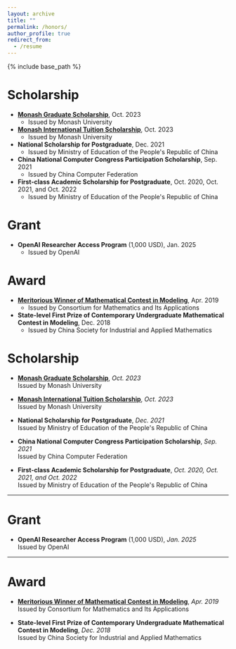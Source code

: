 ```yaml
---
layout: archive
title: ""
permalink: /honors/
author_profile: true
redirect_from:
  - /resume
---
```


{% include base_path %}

# Scholarship

* [**Monash Graduate Scholarship**](https://www.monash.edu/study/fees-scholarships/scholarships/find-a-scholarship/monash-graduate-scholarship-mgs), Oct. 2023
  * Issued by Monash University
* [**Monash International Tuition Scholarship**](https://www.monash.edu/study/fees-scholarships/scholarships/find-a-scholarship/international-tuition-scholarship), Oct. 2023
  * Issued by Monash University
* **National Scholarship for Postgraduate**, Dec. 2021
  * Issued by Ministry of Education of the People's Republic of China
* **China National Computer Congress Participation Scholarship**, Sep. 2021
  * Issued by China Computer Federation
* **First-class Academic Scholarship for Postgraduate**, Oct. 2020, Oct. 2021, and Oct. 2022
  * Issued by Ministry of Education of the People's Republic of China


# Grant

* **OpenAI Researcher Access Program** (1,000 USD), Jan. 2025
  * Issued by OpenAI


# Award

* [**Meritorious Winner of Mathematical Contest in Modeling**](https://www.comap-math.org/mcm/2019Certs/1903649.pdf), Apr. 2019
  * Issued by Consortium for Mathematics and Its Applications
  <!-- * Top 8% of 14,108 teams worldwide -->
* **State-level First Prize of Contemporary Undergraduate Mathematical Contest in Modeling**, Dec. 2018
  * Issued by China Society for Industrial and Applied Mathematics
  <!--  Top 8% of 42,128 teams from 1,449 universities in China -->


# Scholarship

- **[Monash Graduate Scholarship](https://www.monash.edu/study/fees-scholarships/scholarships/find-a-scholarship/monash-graduate-scholarship-mgs)**, *Oct. 2023*  
  Issued by Monash University

- **[Monash International Tuition Scholarship](https://www.monash.edu/study/fees-scholarships/scholarships/find-a-scholarship/international-tuition-scholarship)**, *Oct. 2023*  
  Issued by Monash University

- **National Scholarship for Postgraduate**, *Dec. 2021*  
  Issued by Ministry of Education of the People's Republic of China

- **China National Computer Congress Participation Scholarship**, *Sep. 2021*  
  Issued by China Computer Federation

- **First-class Academic Scholarship for Postgraduate**, *Oct. 2020, Oct. 2021, and Oct. 2022*  
  Issued by Ministry of Education of the People's Republic of China

---

# Grant

- **OpenAI Researcher Access Program** (1,000 USD), *Jan. 2025*  
  Issued by OpenAI

---

# Award

- **[Meritorious Winner of Mathematical Contest in Modeling](https://www.comap-math.org/mcm/2019Certs/1903649.pdf)**, *Apr. 2019*  
  Issued by Consortium for Mathematics and Its Applications

- **State-level First Prize of Contemporary Undergraduate Mathematical Contest in Modeling**, *Dec. 2018*  
  Issued by China Society for Industrial and Applied Mathematics
 
